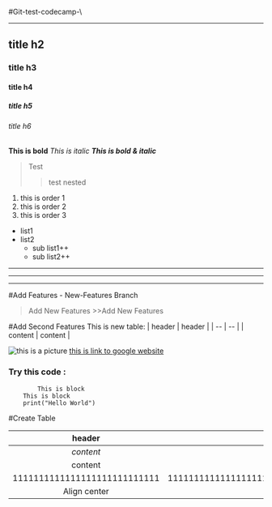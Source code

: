 #Git-test-codecamp-\
___
## title h2
### title h3
#### title h4
##### title h5
###### title h6

**This is bold**
*This is italic*
***This is bold & italic***

> Test
>> test nested

1. this is order 1
2. this is order 2
3. this is order 3

+ list1
+ list2
    + sub list1++
    + sub list2++

***
___
---

#Add Features - New-Features Branch
>Add New Features
    >>Add New Features
    
 
#Add Second Features
 This is new table:
 | header | header |
 | -- | -- |
 | content | content |


![this is a picture](https://picsum.photos/id/3/300/300)
[this is link to google website](https://wwww.google.com)

### Try this code :
            This is block
        This is block
        print("Hello World")

#Create Table

| header | header |
|:--:|--:|
*content* | content
content | content
1111111111111111111111111111 | 111111111111111111111111111111
Align center | Align right |

